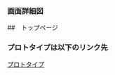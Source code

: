 ### 画面詳細図
##　トップページ
### プロトタイプは以下のリンク先
[プロトタイプ](https://www.figma.com/file/4COEUYXCXgOoSOG21hgThH/Untitled?node-id=1%3A5)
